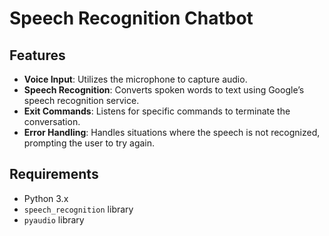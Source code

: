# Speech Recognition Chatbot

## Features
- **Voice Input**: Utilizes the microphone to capture audio.
- **Speech Recognition**: Converts spoken words to text using Google’s speech recognition service.
- **Exit Commands**: Listens for specific commands to terminate the conversation.
- **Error Handling**: Handles situations where the speech is not recognized, prompting the user to try again.

## Requirements
- Python 3.x
- `speech_recognition` library
- `pyaudio` library
